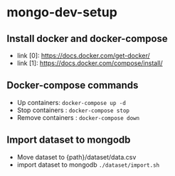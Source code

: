 # mongo-dev-setup

## Install docker and docker-compose
* link [0]: https://docs.docker.com/get-docker/
* link [1]: https://docs.docker.com/compose/install/

## Docker-compose commands
* Up containers: ```docker-compose up -d```
* Stop containers : ```docker-compose stop```
* Remove containers : ```docker-compose down```

## Import dataset to mongodb
* Move dataset to {path}/dataset/data.csv
* import dataset to mongodb ```./dataset/import.sh```
